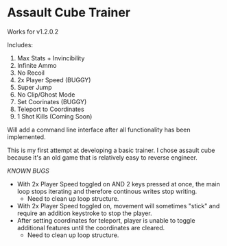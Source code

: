 # Assault Cube Trainer
Works for v1.2.0.2

Includes:

1) Max Stats + Invincibility
2) Infinite Ammo
3) No Recoil
4) 2x Player Speed (BUGGY)
5) Super Jump
6) No Clip/Ghost Mode
7) Set Coorinates (BUGGY)
8) Teleport to Coordinates
9) 1 Shot Kills (Coming Soon)

Will add a command line interface after all functionality has been implemented.

This is my first attempt at developing a basic trainer. I chose assault cube because it's an old game that is relatively easy to reverse engineer.

*KNOWN BUGS*
- With 2x Player Speed toggled on AND 2 keys pressed at once, the main loop stops iterating and therefore continous writes stop writing.
    - Need to clean up loop structure.
- With 2x Player Speed toggled on, movement will sometimes "stick" and require an addition keystroke to stop the player.
- After setting coordinates for teleport, player is unable to toggle additional features until the coordinates are cleared.
    - Need to clean up loop structure.
